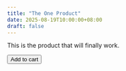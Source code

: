 ```yaml
---
title: "The One Product"
date: 2025-08-19T10:00:00+08:00
draft: false
---
```


This is the product that will finally work.

<button class="btn snipcart-add-item"
  data-item-id="the-one-product"
  data-item-price="19.99"
  data-item-url="{{ .Permalink }}"
  data-item-name="{{ .Title }}">
  Add to cart
</button>